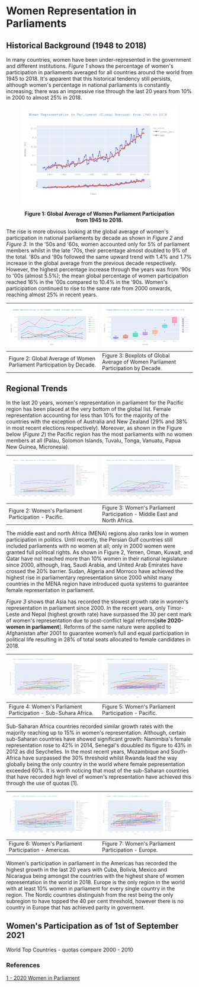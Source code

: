 # Women Representation in Parliaments

## Historical Background (1948 to 2018)

In many countries, women have been under-represented in the government and different institutions. *Figure 1* shows the percentage of women's participation in parliaments averaged for all countries around the world from 1945 to 2018. It's apparent that this historical tendency still persists, although women's percentage in national parliaments is constantly increasing; there was an impressive rise through the last 20 years from 10% in 2000 to almost 25% in 2018.

<figure>
<p align="center">
<img src="images/globalAVG_1945_18.png" alt="Figure 1" width="500">
<figcaption align = "center"><b>Figure 1: Global Average of Women Parliament Participation from 1945 to 2018.</b></figcaption>
</p>
</figure>


The rise is more obvious looking at the global average of women's participation in national parliaments by decade as shown in *Figure 2* and *Figure 3*. In the '50s and '60s, women accounted only for 5% of parliament members whilst in the late '70s, their percentage almost doubled to 9% of the total. '80s and '90s followed the same upward trend with 1.4% and 1.7% increase in the global average from the previous decade respectively. However, the highest percentage increase through the years was from '90s to '00s (almost 5.5%); the mean global percentage of women participation reached 16% in the '00s compared to 10.4% in the '90s. Women's participation continued to rise to the same rate from 2000 onwards, reaching almost 25% in recent years. 

|![](images/globalAVG_decade.png) | ![](images/globalAVG_boxplots.png)|
|---|---|
|Figure 2: Global Average of Women Parliament Participation by Decade. |Figure 3: Boxplots of Global Average of Women Parliament Participation by Decade.|



## Regional Trends

In the last 20 years, women's representation in parliament for the Pacific region has been placed at the very bottom of the global list. Female representation accounting for less than 10% for the majority of the countries with the exception of Australia and New Zealand (29% and 38% in most recent elections respectively). Moreover, as shown in the Figure below (*Figure 2*) the Pacific region has the most parliaments with no women members at all (Palau, Solomon Islands, Tuvalu, Tonga, Vanuatu, Papua New Guinea, Micronesia).

| ![](images/PAC.png)| ![](images/MENA_all.png)|
|---|---|
|Figure 2: Women's Parliament Participation - Pacific. |Figure 3: Women's Parliament Participation - Middle East and North Africa.|

The middle east and north Africa (MENA) regions also ranks low in women participation in politics. Until recently, the Persian Gulf countries still included parliaments with no women at all; only in 2000 women were granted full political rights. As shown in Figure 2, Yemen, Oman, Kuwait, and Qatar have not reached more than 10% women in their national legislature since 2000, although, Iraq, Saudi Arabia, and United Arab Emirates have crossed the 20% barrier. Sudan, Algeria and Morroco have achieved the highest rise in parliamentary representation since 2000 whilst many countries in the MENA region have introduced quota systems to guarantee female representation in parliament.

*Figure 3* shows that Asia has recorded the slowest growth rate in women's representation in parliament since 2000. In the recent years, only Timor-Leste and Nepal (highest growth rate) have surpassed the 30 per cent mark of women's representation due to post-conflict legal reforms[**site 2020-women in parliament**]. Reforms of the same nature were applied to Afghanistan after 2001 to guarantee women’s full and equal participation in political life resulting in 28% of total seats allocated to female candidates in 2018.

| ![](images/ASIA_all.png)| ![](images/SUBSAHARA_all.png)|
|---|---|
|Figure 4: Women's Parliament Participation - Sub-Suhara Africa. |Figure 5: Women's Parliament Participation - Pacific.|

Sub-Saharan Africa countries recorded similar growth rates with the majority reaching up to 15% in women's representation. Although, certain sub-Saharan countries have showed significant growth: Namimbia's female representation rose to 42% in 2014, Senegal's douubled its figure to 43% in 2012 as did Seychelles. In the most recent years, Mozambique and South-Africa have surpassed the 30% threshold whilst Rwanda lead the way globally being the only country in the world where female pepresentation exceeded 60%. It is worth noticing that most of the sub-Saharan countries that have recorded high level of women's representation have achieved this through the use of quotas [1].

|![](images/AME.png)| ![](images/EUR_all.png) |
|---|---|
| Figure 6: Women's Parliament Participation - Americas.|Figure 7: Women's Parliament Participation - Europe.|

Women's participation in parliament in the Americas has recorded the highest growth in the last 20 years with Cuba, Bolivia, Mexico and Nicaragua being amongst the countries with the highest share of women representation in the world in 2018. Europe is the only region in the world with at least 10% women in parliament for every single country in the region. The Nordic countries distinguish from the rest being the only subregion to have topped the 40 per cent threshold, however there is no country in Europe that has achieved parity in goverment.

## Women's Participation as of 1st of September 2021


World
Top Countries - quotas
compare 2000 - 2010

### References

[1 - 2020 Women in Parliament]()